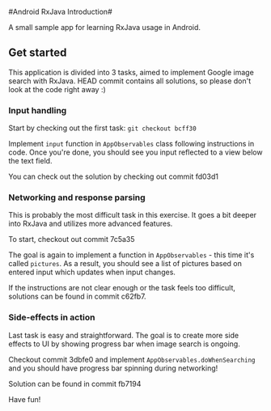 #Android RxJava Introduction#

A small sample app for learning RxJava usage in Android.

## Get started

This application is divided into 3 tasks, aimed to implement Google image search with RxJava. HEAD commit contains all solutions, so please don't look at the code right away :)

### Input handling

Start by checking out the first task: `git checkout bcff30`

Implement `input` function in `AppObservables` class following instructions in code. Once you're done, you should see you input reflected to a view below the text field.

You can check out the solution by checking out commit fd03d1

### Networking and response parsing

This is probably the most difficult task in this exercise. It goes a bit deeper into RxJava and utilizes more advanced features.

To start, checkout out commit 7c5a35

The goal is again to implement a function in `AppObservables` - this time it's called `pictures`. As a result, you should see a list of pictures based on entered input which updates when input changes.

If the instructions are not clear enough or the task feels too difficult, solutions can be found in commit c62fb7.

### Side-effects in action

Last task is easy and straightforward. The goal is to create more side effects to UI by showing progress bar when image search is ongoing.

Checkout commit 3dbfe0 and implement `AppObservables.doWhenSearching` and you should have progress bar spinning during networking!

Solution can be found in commit fb7194

Have fun!
